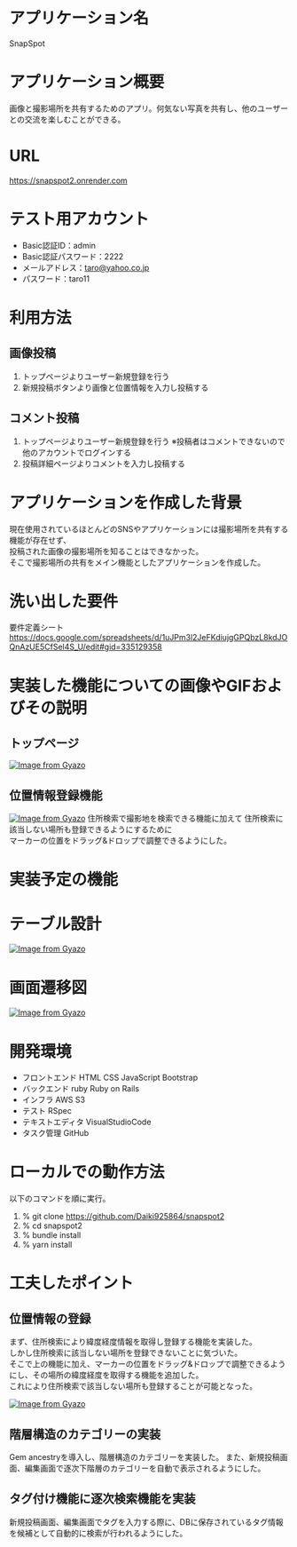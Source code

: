 # アプリケーション名
SnapSpot

# アプリケーション概要
画像と撮影場所を共有するためのアプリ。何気ない写真を共有し、他のユーザーとの交流を楽しむことができる。

# URL
https://snapspot2.onrender.com

# テスト用アカウント
- Basic認証ID：admin
- Basic認証パスワード：2222
- メールアドレス：taro@yahoo.co.jp
- パスワード：taro11

# 利用方法

## 画像投稿
1. トップページよりユーザー新規登録を行う
2. 新規投稿ボタンより画像と位置情報を入力し投稿する

## コメント投稿
1. トップページよりユーザー新規登録を行う ※投稿者はコメントできないので他のアカウントでログインする
2. 投稿詳細ページよりコメントを入力し投稿する

# アプリケーションを作成した背景
現在使用されているほとんどのSNSやアプリケーションには撮影場所を共有する機能が存在せず、<br>
投稿された画像の撮影場所を知ることはできなかった。<br>
そこで撮影場所の共有をメイン機能としたアプリケーションを作成した。

# 洗い出した要件
要件定義シート
https://docs.google.com/spreadsheets/d/1uJPm3l2JeFKdiujgGPQbzL8kdJOQnAzUE5CfSel4S_U/edit#gid=335129358

# 実装した機能についての画像やGIFおよびその説明
## トップページ
[![Image from Gyazo](https://i.gyazo.com/18b655b92f79b9384aa718260006d8b8.png)](https://gyazo.com/18b655b92f79b9384aa718260006d8b8)

## 位置情報登録機能
[![Image from Gyazo](https://i.gyazo.com/3e046d2b6e68f3d61869603da4d5d2c5.gif)](https://gyazo.com/3e046d2b6e68f3d61869603da4d5d2c5)
住所検索で撮影地を検索できる機能に加えて
住所検索に該当しない場所も登録できるようにするために<br>
マーカーの位置をドラッグ&ドロップで調整できるようにした。
# 実装予定の機能

# テーブル設計
[![Image from Gyazo](https://i.gyazo.com/5843c4003c41d150d2c0676b732cb4f4.jpg)](https://gyazo.com/5843c4003c41d150d2c0676b732cb4f4)

# 画面遷移図
[![Image from Gyazo](https://i.gyazo.com/bebf1914a664468981f52cd75d1bf757.png)](https://gyazo.com/bebf1914a664468981f52cd75d1bf757)

# 開発環境
- フロントエンド HTML CSS JavaScript Bootstrap
- バックエンド ruby  Ruby on Rails
- インフラ AWS S3
- テスト RSpec
- テキストエディタ VisualStudioCode
- タスク管理 GitHub

# ローカルでの動作方法
以下のコマンドを順に実行。
1. % git clone https://github.com/Daiki925864/snapspot2
2. % cd snapspot2
3. % bundle install
4. % yarn install

# 工夫したポイント
## 位置情報の登録
まず、住所検索により緯度経度情報を取得し登録する機能を実装した。<br>
しかし住所検索に該当しない場所を登録できないことに気づいた。<br>
そこで上の機能に加え、マーカーの位置をドラッグ&ドロップで調整できるようにし、その場所の緯度経度を取得する機能を追加した。<br>
これにより住所検索で該当しない場所も登録することが可能となった。

[![Image from Gyazo](https://i.gyazo.com/3e046d2b6e68f3d61869603da4d5d2c5.gif)](https://gyazo.com/3e046d2b6e68f3d61869603da4d5d2c5)

## 階層構造のカテゴリーの実装
Gem ancestryを導入し、階層構造のカテゴリーを実装した。
また、新規投稿画面、編集画面で逐次下階層のカテゴリーを自動で表示されるようにした。

## タグ付け機能に逐次検索機能を実装
新規投稿画面、編集画面でタグを入力する際に、DBに保存されているタグ情報を候補として自動的に検索が行われるようにした。